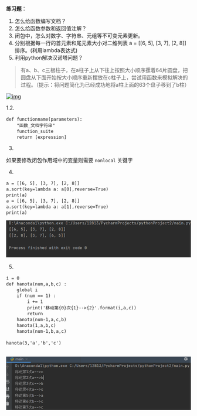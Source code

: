 **练习题**：

1. 怎么给函数编写⽂档？
2. 怎么给函数参数和返回值注解？
3. 闭包中，怎么对数字、字符串、元组等不可变元素更新。
4. 分别根据每一行的首元素和尾元素大小对二维列表 a = [[6, 5], [3, 7], [2, 8]] 排序。(利用lambda表达式)
5. 利用python解决汉诺塔问题？

> 有a、b、c三根柱子，在a柱子上从下往上按照大小顺序摞着64片圆盘，把圆盘从下面开始按大小顺序重新摆放在c柱子上，尝试用函数来模拟解决的过程。（提示：将问题简化为已经成功地将a柱上面的63个盘子移到了b柱）

[![img](https://camo.githubusercontent.com/13b5107716e76b74486af654c4fb80d96697f3d6ee2365ee71aa090bcc43c21c/68747470733a2f2f696d672d626c6f672e6373646e696d672e636e2f32303230303731343233323533353831332e706e67)](https://camo.githubusercontent.com/13b5107716e76b74486af654c4fb80d96697f3d6ee2365ee71aa090bcc43c21c/68747470733a2f2f696d672d626c6f672e6373646e696d672e636e2f32303230303731343233323533353831332e706e67)

1.2.

```
def functionname(parameters):
    "函数_文档字符串"
    function_suite
    return [expression]
```

3.

 如果要修改闭包作用域中的变量则需要 `nonlocal` 关键字

4.

```
a = [[6, 5], [3, 7], [2, 8]]
a.sort(key=lambda a: a[0],reverse=True)
print(a)
a = [[6, 5], [3, 7], [2, 8]]
a.sort(key=lambda a: a[1],reverse=True)
print(a)
```

![image-20210202014738688](https://github.com/Zaoty/L/blob/main/Python/The_first_week/day6/2.1%201.png)

5.

```
i = 0
def hanota(num,a,b,c) :
    global i
    if (num == 1) :
        i += 1
        print('移动第{0}次{1}-->{2}'.format(i,a,c))
        return
    hanota(num-1,a,c,b)
    hanota(1,a,b,c)
    hanota(num-1,b,a,c)

hanota(3,'a','b','c')


```

![image-20210202015111452](https://github.com/Zaoty/L/blob/main/Python/The_first_week/day6/2.1%202.png)
